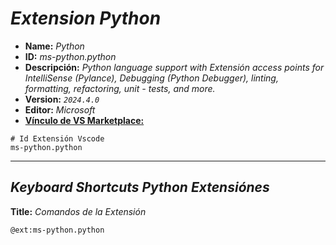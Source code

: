 <!-- Autor: Daniel Benjamin Perez Morales -->
<!-- GitHub: https://github.com/D4nitrix13 -->
<!-- GitLab: https://gitlab.com/D4nitrix13 -->
<!-- Correo electrónico: danielperezdev@proton.me -->

# ***Extension Python***

- **Name:** *Python*
- **ID:** *ms-python.python*
- **Descripción:** *Python language support with Extensión access points for IntelliSense (Pylance), Debugging (Python Debugger), linting, formatting, refactoring, unit - tests, and more.*
- **Version:** *`2024.4.0`*
- **Editor:** *Microsoft*
- **[Vínculo de VS Marketplace:](https://marketplace.visualstudio.com/items?itemName=ms-python.python "https://marketplace.visualstudio.com/items?itemName=ms-python.python")**

```plaintext
# Id Extensión Vscode
ms-python.python
```

---

## ***Keyboard Shortcuts Python Extensiónes***

**Title:** *Comandos de la Extensión*

```plaintext
@ext:ms-python.python
```
